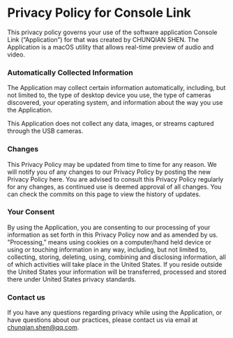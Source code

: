 # Privacy Policy for Console Link
This privacy policy governs your use of the software application Console Link (“Application”) for that was created by CHUNQIAN SHEN. The Application is a macOS utility that allows real-time preview of audio and video.
 
### Automatically Collected Information
The Application may collect certain information automatically, including, but not limited to, the type of desktop device you use, the type of cameras discovered, your operating system, and information about the way you use the Application.
 
This Application does not collect any data, images, or streams captured through the USB cameras.
 
### Changes
This Privacy Policy may be updated from time to time for any reason. We will notify you of any changes to our Privacy Policy by posting the new Privacy Policy here. You are advised to consult this Privacy Policy regularly for any changes, as continued use is deemed approval of all changes. You can check the commits on this page to view the history of updates.
 
### Your Consent
By using the Application, you are consenting to our processing of your information as set forth in this Privacy Policy now and as amended by us. "Processing,” means using cookies on a computer/hand held device or using or touching information in any way, including, but not limited to, collecting, storing, deleting, using, combining and disclosing information, all of which activities will take place in the United States. If you reside outside the United States your information will be transferred, processed and stored there under United States privacy standards. 
 
### Contact us
If you have any questions regarding privacy while using the Application, or have questions about our practices, please contact us via email at chunqian.shen@qq.com.
